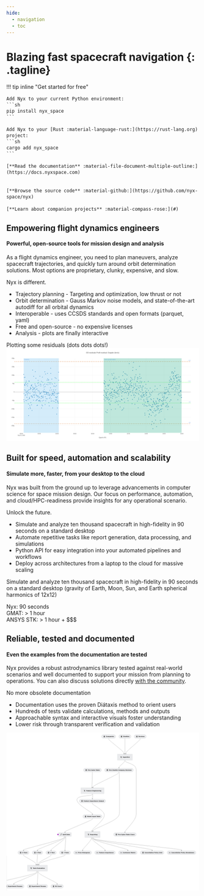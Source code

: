 ```yaml
---
hide:
  - navigation
  - toc
---
```



# Blazing fast spacecraft navigation {: .tagline}

<!-- [:material-github: Github](https://docs.nyxspace.com){ .md-button } [:material-file-document-multiple-outline: Tutorials](https://docs.nyxspace.com){ .md-button } [:material-fast-forward: Guides](https://docs.nyxspace.com){ .md-button } [:material-lightbulb-on-outline: Explanations](https://docs.nyxspace.com){ .md-button } [:material-math-integral: Math Spec](https://docs.nyxspace.com){ .md-button } -->

!!! tip inline "Get started for free"

    Add Nyx to your current Python environment:
    ```sh
    pip install nyx_space
    ```

    Add Nyx to your [Rust :material-language-rust:](https://rust-lang.org) project:
    ```sh
    cargo add nyx_space
    ```

    [**Read the documentation** :material-file-document-multiple-outline:](https://docs.nyxspace.com)


    [**Browse the source code** :material-github:](https://github.com/nyx-space/nyx)

    [**Learn about companion projects** :material-compass-rose:](#)


<script src="https://asciinema.org/a/590749.js" id="asciicast-590749" async data-autoplay="false" data-theme="solarized-dark" data-rows="20"></script>

<main class="landing">
    
<section class="grid">
    <article>
        <h2>Empowering flight dynamics engineers</h2>
        <h4>Powerful, open-source tools for mission design and analysis</h4>
        <p>As a flight dynamics engineer, you need to plan maneuvers, analyze spacecraft trajectories, and quickly turn around orbit determination solutions. Most options are proprietary, clunky, expensive, and slow.
        </p>
        <p>
        <span class="emph">Nyx is different.</span>
        <ul>
        <li>Trajectory planning - Targeting and optimization, low thrust or not</li>
        <li>Orbit determination - Gauss Markov noise models, and state-of-the-art autodiff for all orbital dynamics</li>
        <li>Interoperable - uses CCSDS standards and open formats (parquet, yaml)</li>
        <li>Free and open-source - no expensive licenses</li>
        <li>Analysis - plots are finally interactive</li>
        </ul>
        Plotting some residuals (dots dots dots!)
        <img class="blurry-image" src="assets/prefit-resid.png">
        </p>
    </article>
    <article>
        <h2>Built for speed, automation and scalability</h2>
        <h4>Simulate more, faster, from your desktop to the cloud</h4>
        <p>Nyx was built from the ground up to leverage advancements in computer science for space mission design. Our focus on performance, automation, and cloud/HPC-readiness provide insights for any operational scenario.</p>
        <p>
        <span class="emph">Unlock the future.</span>
        <ul>
        <li>Simulate and analyze ten thousand spacecraft in high-fidelity in 90 seconds on a standard desktop</li>
        <li>Automate repetitive tasks like report generation, data processing, and simulations</li>
        <li>Python API for easy integration into your automated pipelines and workflows</li>
        <li>Deploy across architectures from a laptop to the cloud for massive scaling</li>
        </ul>
        </p>
        <p>
        Simulate and analyze ten thousand spacecraft in high-fidelity in 90 seconds on a standard desktop (gravity of Earth, Moon, Sun, and Earth spherical harmonics of 12x12)
        <div class="chart">
            <div class="bar nyx" style="width: 50%">
                <div>Nyx: 90 seconds</div>
            </div>
            <div class="bar gmat" style="width: 85%">
                <div>GMAT: > 1 hour</div>
            </div>
            <div class="bar ansys" style="width: 100%">
                <div>ANSYS STK: > 1 hour + $$$</div>
            </div>
        </div>
        </p>
    </article>
    <article>
        <h2>Reliable, tested and documented</h2>
        <h4>Even the examples from the documentation are tested</h4>
        <p>Nyx provides a robust astrodynamics library tested against real-world scenarios and well documented to support your mission from planning to operations. You can also discuss solutions directly <a href="https://github.com/nyx-space/nyx/discussions">with the community</a>.</p>
        <p>
        <span class="emph">No more obsolete documentation</span>
        <ul>
        <li>Documentation uses the proven Diátaxis method to orient users</li>
        <li>Hundreds of tests validate calculations, methods and outputs</li>
        <li>Approachable syntax and interactive visuals foster understanding</li>
        <li>Lower risk through transparent verification and validation</li>
        </ul>
        <img class="blurry-image" src="assets/pipelines.png">
        </p>
    </article>
</section>
    
</main>

</div>
